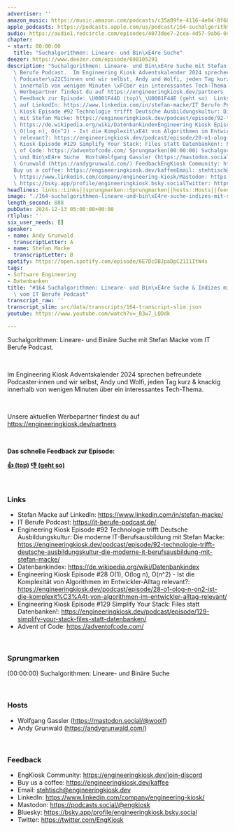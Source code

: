 ```yaml
---
advertiser: ''
amazon_music: https://music.amazon.com/podcasts/c35a09fe-4116-4e04-8f68-77d61b112e46/episodes/7ea459b3-8040-4709-ac6a-4c867fc64895/engineering-kiosk-164-suchalgorithmen-lineare--und-bin%C3%A4re-suche-indizes
apple_podcasts: https://podcasts.apple.com/us/podcast/164-suchalgorithmen-lineare-und-bin%C3%A4re-suche-indizes/id1603082924?i=1000680219536&uo=4
audio: https://audio1.redcircle.com/episodes/4073dee7-2cea-4d57-9ab6-0c8ea015d260/stream.mp3
chapter:
- start: 00:00:00
  title: "Suchalgorithmen: Lineare- und Bin\xE4re Suche"
deezer: https://www.deezer.com/episode/698105291
description: "Suchalgorithmen: Lineare- und Bin\xE4re Suche mit Stefan Macke vom IT\
  \ Berufe Podcast.  Im Engineering Kiosk Adventskalender 2024 sprechen befreundete\
  \ Podcaster\u22C5innen und wir selbst, Andy und Wolfi, jeden Tag kurz & knackig\
  \ innerhalb von wenigen Minuten \xFCber ein interessantes Tech-Thema.  Unsere aktuellen\
  \ Werbepartner findest du auf https://engineeringkiosk.dev/partners  Das schnelle\
  \ Feedback zur Episode: \U0001F44D (top)\_\U0001F44E (geht so)  LinksStefan Macke\
  \ auf LinkedIn: https://www.linkedin.com/in/stefan-macke/IT Berufe Podcast: https://it-berufe-podcast.de/Engineering\
  \ Kiosk Episode #92 Technologie trifft Deutsche Ausbildungskultur: Die moderne IT-Berufsausbildung\
  \ mit Stefan Macke: https://engineeringkiosk.dev/podcast/episode/92-technologie-trifft-deutsche-ausbildungskultur-die-moderne-it-berufsausbildung-mit-stefan-macke/Datenbankindex:\
  \ https://de.wikipedia.org/wiki/DatenbankindexEngineering Kiosk Episode #28 O(1),\
  \ O(log n), O(n^2) - Ist die Komplexit\xE4t von Algorithmen im Entwickler-Alltag\
  \ relevant?: https://engineeringkiosk.dev/podcast/episode/28-o1-olog-n-on2-ist-die-komplexit%C3%A4t-von-algorithmen-im-entwickler-alltag-relevant/Engineering\
  \ Kiosk Episode #129 Simplify Your Stack: Files statt Datenbanken!: https://engineeringkiosk.dev/podcast/episode/129-simplify-your-stack-files-statt-datenbanken/Advent\
  \ of Code: https://adventofcode.com/ Sprungmarken(00:00:00) Suchalgorithmen: Lineare-\
  \ und Bin\xE4re Suche  HostsWolfgang Gassler (https://mastodon.social/@woolf)Andy\
  \ Grunwald (https://andygrunwald.com/) FeedbackEngKiosk Community: https://engineeringkiosk.dev/join-discord\_\
  Buy us a coffee: https://engineeringkiosk.dev/kaffeeEmail: stehtisch@engineeringkiosk.devLinkedIn:\
  \ https://www.linkedin.com/company/engineering-kiosk/Mastodon: https://podcasts.social/@engkioskBluesky:\
  \ https://bsky.app/profile/engineeringkiosk.bsky.socialTwitter: https://twitter.com/EngKiosk"
headlines: links::Links||sprungmarken::Sprungmarken||hosts::Hosts||feedback::Feedback
image: "./164-suchalgorithmen-lineare-und-bin\xE4re-suche-indizes-mit-stefan-macke-vom-it-berufe-podcast.jpg"
length_second: 888
pubDate: 2024-12-13 05:00:00+00:00
rtlplus: ''
six_user_needs: []
speaker:
- name: Andy Grunwald
  transcriptLetter: A
- name: Stefan Macke
  transcriptLetter: B
spotify: https://open.spotify.com/episode/6E7DcDBJpaDpC21I1ItW4s
tags:
- Software Engineering
- Datenbanken
title: "#164 Suchalgorithmen: Lineare- und Bin\xE4re Suche & Indizes mit Stefan Macke\
  \ vom IT Berufe Podcast"
transcript_raw: ''
transcript_slim: src/data/transcripts/164-transcript-slim.json
youtube: https://www.youtube.com/watch?v=_B3w7_LQDdk

---
```

<p>Suchalgorithmen: Lineare- und Binäre Suche mit Stefan Macke vom IT Berufe Podcast.</p><p><br></p><p>Im Engineering Kiosk Adventskalender 2024 sprechen befreundete Podcaster⋅innen und wir selbst, Andy und Wolfi, jeden Tag kurz &amp; knackig innerhalb von wenigen Minuten über ein interessantes Tech-Thema.</p><p><br></p><p>Unsere aktuellen Werbepartner findest du auf <a href="https://engineeringkiosk.dev/partners">https://engineeringkiosk.dev/partners</a></p><p><br></p><p><strong>Das schnelle Feedback zur Episode:</strong></p><p><a href="https://api.openpodcast.dev/feedback/164/upvote" rel="nofollow"><strong>👍 (top)</strong></a><strong> </strong><a href="https://api.openpodcast.dev/feedback/164/downvote" rel="nofollow"><strong>👎 (geht so)</strong></a></p><p><br></p><h3 id="links">Links</h3><ul><li>Stefan Macke auf LinkedIn: <a href="https://www.linkedin.com/in/stefan-macke/" rel="nofollow">https://www.linkedin.com/in/stefan-macke/</a></li><li>IT Berufe Podcast: <a href="https://it-berufe-podcast.de/" rel="nofollow">https://it-berufe-podcast.de/</a></li><li>Engineering Kiosk Episode #92 Technologie trifft Deutsche Ausbildungskultur: Die moderne IT-Berufsausbildung mit Stefan Macke: <a href="https://engineeringkiosk.dev/podcast/episode/92-technologie-trifft-deutsche-ausbildungskultur-die-moderne-it-berufsausbildung-mit-stefan-macke/">https://engineeringkiosk.dev/podcast/episode/92-technologie-trifft-deutsche-ausbildungskultur-die-moderne-it-berufsausbildung-mit-stefan-macke/</a></li><li>Datenbankindex: <a href="https://de.wikipedia.org/wiki/Datenbankindex" rel="nofollow">https://de.wikipedia.org/wiki/Datenbankindex</a></li><li>Engineering Kiosk Episode #28 O(1), O(log n), O(n^2) - Ist die Komplexität von Algorithmen im Entwickler-Alltag relevant?: <a href="https://engineeringkiosk.dev/podcast/episode/28-o1-olog-n-on2-ist-die-komplexit%C3%A4t-von-algorithmen-im-entwickler-alltag-relevant/">https://engineeringkiosk.dev/podcast/episode/28-o1-olog-n-on2-ist-die-komplexit%C3%A4t-von-algorithmen-im-entwickler-alltag-relevant/</a></li><li>Engineering Kiosk Episode #129 Simplify Your Stack: Files statt Datenbanken!: <a href="https://engineeringkiosk.dev/podcast/episode/129-simplify-your-stack-files-statt-datenbanken/">https://engineeringkiosk.dev/podcast/episode/129-simplify-your-stack-files-statt-datenbanken/</a></li><li>Advent of Code: <a href="https://adventofcode.com/" rel="nofollow">https://adventofcode.com/</a></li></ul><p><br></p><h3 id="sprungmarken">Sprungmarken</h3><p>(00:00:00) Suchalgorithmen: Lineare- und Binäre Suche</p><p><br></p><h3 id="hosts">Hosts</h3><ul><li>Wolfgang Gassler (<a href="https://mastodon.social/@woolf" rel="nofollow">https://mastodon.social/@woolf</a>)</li><li>Andy Grunwald (<a href="https://andygrunwald.com/" rel="nofollow">https://andygrunwald.com/</a>)</li></ul><p><br></p><h3 id="feedback">Feedback</h3><ul><li>EngKiosk Community: <a href="https://engineeringkiosk.dev/join-discord">https://engineeringkiosk.dev/join-discord</a> </li><li>Buy us a coffee: <a href="https://engineeringkiosk.dev/kaffee">https://engineeringkiosk.dev/kaffee</a></li><li>Email: <a href="mailto:stehtisch@engineeringkiosk.dev" rel="nofollow">stehtisch@engineeringkiosk.dev</a></li><li>LinkedIn: <a href="https://www.linkedin.com/company/engineering-kiosk/" rel="nofollow">https://www.linkedin.com/company/engineering-kiosk/</a></li><li>Mastodon: <a href="https://podcasts.social/@engkiosk" rel="nofollow">https://podcasts.social/@engkiosk</a></li><li>Bluesky: <a href="https://bsky.app/profile/engineeringkiosk.bsky.social" rel="nofollow">https://bsky.app/profile/engineeringkiosk.bsky.social</a></li><li>Twitter: <a href="https://twitter.com/EngKiosk" rel="nofollow">https://twitter.com/EngKiosk</a></li></ul>